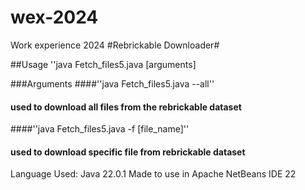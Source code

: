 # wex-2024
Work experience 2024
#Rebrickable Downloader#

##Usage
''java Fetch_files5.java [arguments]

###Arguments
####''java Fetch_files5.java --all''
#### used to download all files from the rebrickable dataset
####''java Fetch_files5.java -f [file_name]''
#### used to download specific file from rebrickable dataset

Language Used: Java 22.0.1
Made to use in Apache NetBeans IDE 22


